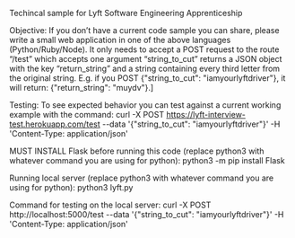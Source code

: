 Techincal sample for Lyft Software Engineering Apprenticeship

Objective: If you don’t have a current code sample you can share, please write a small web application in one of the above languages (Python/Ruby/Node). It only needs to accept a POST request to the route “/test” which accepts one argument “string_to_cut” returns a JSON object with the key “return_string” and a string containing every third letter from the original string. E.g. if you POST {"string_to_cut": "iamyourlyftdriver"}, it will return: {"return_string": "muydv"}.]

Testing: To see expected behavior you can test against a current working example with the command: curl -X POST https://lyft-interview-test.herokuapp.com/test --data '{"string_to_cut": "iamyourlyftdriver"}' -H 'Content-Type: application/json'

MUST INSTALL Flask before running this code (replace python3 with whatever command you are using for python): python3 -m pip install Flask

Running local server (replace python3 with whatever command you are using for python): python3 lyft.py

Command for testing on the local server: curl -X POST http://localhost:5000/test --data '{"string_to_cut": "iamyourlyftdriver"}' -H 'Content-Type: application/json'
